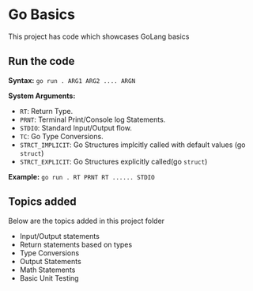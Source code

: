 # Go Basics

This project has code which showcases GoLang basics

## Run the code

**Syntax:** `go run . ARG1 ARG2 .... ARGN`

**System Arguments:**

- `RT`: Return Type.
- `PRNT`: Terminal Print/Console log Statements.
- `STDIO`: Standard Input/Output flow.
- `TC`: Go Type Conversions.
- `STRCT_IMPLICIT`: Go Structures implcitly called with default values (go `struct`)
- `STRCT_EXPLICIT`: Go Structures explicitly called(go `struct`)

**Example:** `go run . RT PRNT RT ...... STDIO`

## Topics added

Below are the topics added in this project folder

- Input/Output statements
- Return statements based on types
- Type Conversions
- Output Statements
- Math Statements
- Basic Unit Testing
